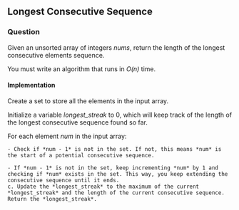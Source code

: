 ## Longest Consecutive Sequence 

### Question 

Given an unsorted array of integers *nums*, return the length of the longest consecutive elements sequence.

You must write an algorithm that runs in *O(n)* time.

#### Implementation

Create a set to store all the elements in the input array.

Initialize a variable *longest_streak* to 0, which will keep track of the length of the longest consecutive sequence found so far.

For each element *num* in the input array:

    - Check if *num - 1* is not in the set. If not, this means *num* is the start of a potential consecutive sequence.
    
    - If *num - 1* is not in the set, keep incrementing *num* by 1 and checking if *num* exists in the set. This way, you keep extending the consecutive sequence until it ends.
    c. Update the *longest_streak* to the maximum of the current *longest_streak* and the length of the current consecutive sequence.
    Return the *longest_streak*.